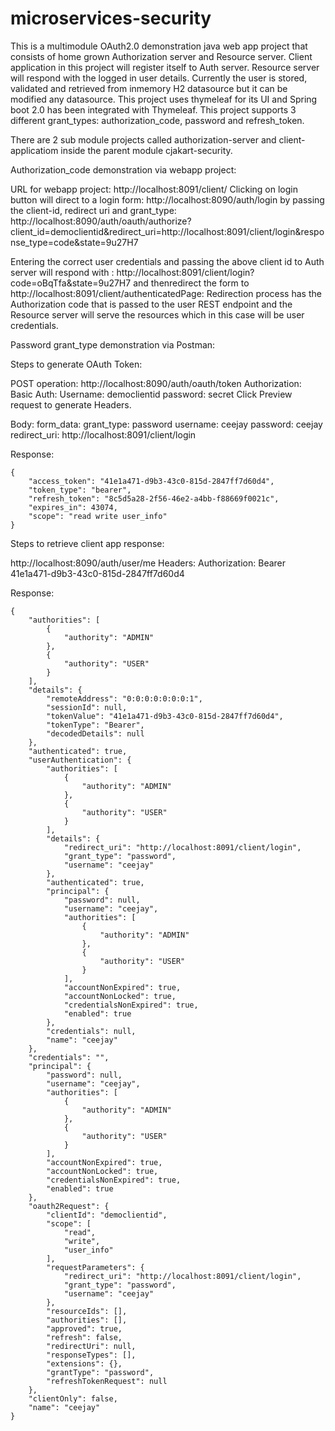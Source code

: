 
# microservices-security
This is a multimodule OAuth2.0 demonstration java web app project that consists of home grown Authorization server and Resource server. Client application in this project will register itself to Auth server. Resource server will respond with the logged in user details. Currently the user is stored, validated and retrieved from inmemory H2 datasource but it can be modified any datasource. This project uses thymeleaf for its UI and Spring boot 2.0 has been integrated with Thymeleaf.
This project supports 3 different grant_types: authorization_code, password and refresh_token.

There are 2 sub module projects called authorization-server and client-applicatiom inside the parent module cjakart-security. 

Authorization_code demonstration via webapp project:

URL for webapp project: http://localhost:8091/client/ 
Clicking on login button will direct to a login form: http://localhost:8090/auth/login by passing the client-id, redirect uri 
and grant_type: http://localhost:8090/auth/oauth/authorize?client_id=democlientid&redirect_uri=http://localhost:8091/client/login&response_type=code&state=9u27H7

Entering the correct user credentials and passing the above client id to Auth server will respond with : http://localhost:8091/client/login?code=oBqTfa&state=9u27H7 and thenredirect the form to http://localhost:8091/client/authenticatedPage: Redirection process has the Authorization code that is passed to the user REST endpoint and the Resource server will serve the resources which in this case will be user credentials. 

Password grant_type demonstration via Postman:

Steps to generate OAuth Token:

POST operation: http://localhost:8090/auth/oauth/token
Authorization: 
Basic Auth: 
  Username: democlientid
  password: secret
Click Preview request to generate Headers.

Body:
form_data:
  grant_type: password
  username: ceejay
  password: ceejay
  redirect_uri: http://localhost:8091/client/login


Response:
```
{
    "access_token": "41e1a471-d9b3-43c0-815d-2847ff7d60d4",
    "token_type": "bearer",
    "refresh_token": "8c5d5a28-2f56-46e2-a4bb-f88669f0021c",
    "expires_in": 43074,
    "scope": "read write user_info"
}
```

Steps to retrieve client app response:

http://localhost:8090/auth/user/me
Headers:
Authorization: Bearer 41e1a471-d9b3-43c0-815d-2847ff7d60d4 

Response:

```
{
    "authorities": [
        {
            "authority": "ADMIN"
        },
        {
            "authority": "USER"
        }
    ],
    "details": {
        "remoteAddress": "0:0:0:0:0:0:0:1",
        "sessionId": null,
        "tokenValue": "41e1a471-d9b3-43c0-815d-2847ff7d60d4",
        "tokenType": "Bearer",
        "decodedDetails": null
    },
    "authenticated": true,
    "userAuthentication": {
        "authorities": [
            {
                "authority": "ADMIN"
            },
            {
                "authority": "USER"
            }
        ],
        "details": {
            "redirect_uri": "http://localhost:8091/client/login",
            "grant_type": "password",
            "username": "ceejay"
        },
        "authenticated": true,
        "principal": {
            "password": null,
            "username": "ceejay",
            "authorities": [
                {
                    "authority": "ADMIN"
                },
                {
                    "authority": "USER"
                }
            ],
            "accountNonExpired": true,
            "accountNonLocked": true,
            "credentialsNonExpired": true,
            "enabled": true
        },
        "credentials": null,
        "name": "ceejay"
    },
    "credentials": "",
    "principal": {
        "password": null,
        "username": "ceejay",
        "authorities": [
            {
                "authority": "ADMIN"
            },
            {
                "authority": "USER"
            }
        ],
        "accountNonExpired": true,
        "accountNonLocked": true,
        "credentialsNonExpired": true,
        "enabled": true
    },
    "oauth2Request": {
        "clientId": "democlientid",
        "scope": [
            "read",
            "write",
            "user_info"
        ],
        "requestParameters": {
            "redirect_uri": "http://localhost:8091/client/login",
            "grant_type": "password",
            "username": "ceejay"
        },
        "resourceIds": [],
        "authorities": [],
        "approved": true,
        "refresh": false,
        "redirectUri": null,
        "responseTypes": [],
        "extensions": {},
        "grantType": "password",
        "refreshTokenRequest": null
    },
    "clientOnly": false,
    "name": "ceejay"
}

```
